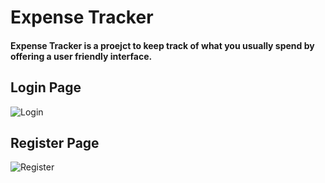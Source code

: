 
# Expense Tracker

#### Expense Tracker is a proejct to keep track of what you usually spend by offering a user friendly interface.



## Login Page
![Login](https://user-images.githubusercontent.com/75543501/128928634-470f5ee9-8521-4298-b398-e146b1674232.jpg)


## Register Page
![Register](https://user-images.githubusercontent.com/75543501/128928638-b92d0410-6049-43aa-8a93-f6ae3338981c.jpg)
